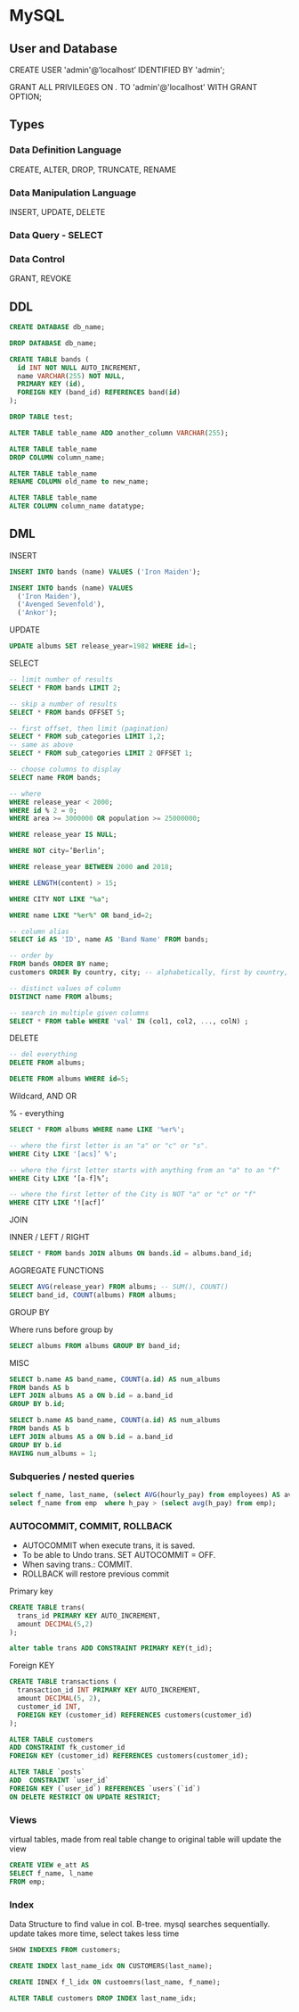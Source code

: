 # MySQL
## User and Database
CREATE USER 'admin'@’localhost’ IDENTIFIED BY 'admin';

GRANT ALL PRIVILEGES ON *.* TO 'admin'@'localhost' WITH GRANT OPTION;

## Types

### Data Definition Language

CREATE, ALTER, DROP, TRUNCATE, RENAME

### Data Manipulation Language

INSERT, UPDATE, DELETE

### Data Query - SELECT

### Data Control

GRANT, REVOKE

## DDL

```sql
CREATE DATABASE db_name;

DROP DATABASE db_name;

CREATE TABLE bands (
  id INT NOT NULL AUTO_INCREMENT,
  name VARCHAR(255) NOT NULL,
  PRIMARY KEY (id),
  FOREIGN KEY (band_id) REFERENCES band(id)
);

DROP TABLE test;
```

```sql
ALTER TABLE table_name ADD another_column VARCHAR(255);

ALTER TABLE table_name
DROP COLUMN column_name;

ALTER TABLE table_name
RENAME COLUMN old_name to new_name;

ALTER TABLE table_name
ALTER COLUMN column_name datatype;
```

## DML

INSERT

```sql
INSERT INTO bands (name) VALUES ('Iron Maiden');

INSERT INTO bands (name) VALUES
  ('Iron Maiden'),
  ('Avenged Sevenfold'),
  ('Ankor');
```

UPDATE

```sql
UPDATE albums SET release_year=1982 WHERE id=1;
```

SELECT

```sql
-- limit number of results
SELECT * FROM bands LIMIT 2;

-- skip a number of results
SELECT * FROM bands OFFSET 5;

-- first offset, then limit (pagination)
SELECT * FROM sub_categories LIMIT 1,2;
-- same as above
SELECT * FROM sub_categories LIMIT 2 OFFSET 1;

-- choose columns to display
SELECT name FROM bands;

-- where
WHERE release_year < 2000;
WHERE id % 2 = 0;
WHERE area >= 3000000 OR population >= 25000000;

WHERE release_year IS NULL;

WHERE NOT city=’Berlin’;

WHERE release_year BETWEEN 2000 and 2018;

WHERE LENGTH(content) > 15;

WHERE CITY NOT LIKE "%a";

WHERE name LIKE "%er%" OR band_id=2;

-- column alias
SELECT id AS 'ID', name AS 'Band Name' FROM bands;

-- order by
FROM bands ORDER BY name;
customers ORDER By country, city; -- alphabetically, first by country, then city;

-- distinct values of column
DISTINCT name FROM albums;

-- search in multiple given columns
SELECT * FROM table WHERE 'val' IN (col1, col2, ..., colN) ;
```

DELETE

```sql
-- del everything
DELETE FROM albums;

DELETE FROM albums WHERE id=5;
```

Wildcard, AND OR

% - everything

```sql
SELECT * FROM albums WHERE name LIKE '%er%';

-- where the first letter is an "a" or "c" or "s".
WHERE City LIKE '[acs]’ %';

-- where the first letter starts with anything from an "a" to an "f"
WHERE City LIKE ‘[a-f]%’;

-- where the first letter of the City is NOT "a" or "c" or "f"
WHERE CITY LIKE ‘![acf]’
```

JOIN

INNER / LEFT / RIGHT

```sql
SELECT * FROM bands JOIN albums ON bands.id = albums.band_id;
```

AGGREGATE FUNCTIONS

```sql
SELECT AVG(release_year) FROM albums; -- SUM(), COUNT()
SELECT band_id, COUNT(albums) FROM albums;
```

GROUP BY

Where runs before group by

```sql
SELECT albums FROM albums GROUP BY band_id;
```

MISC

```sql
SELECT b.name AS band_name, COUNT(a.id) AS num_albums
FROM bands AS b
LEFT JOIN albums AS a ON b.id = a.band_id
GROUP BY b.id;

SELECT b.name AS band_name, COUNT(a.id) AS num_albums
FROM bands AS b
LEFT JOIN albums AS a ON b.id = a.band_id
GROUP BY b.id
HAVING num_albums = 1;
```

### Subqueries / nested queries
```sql
select f_name, last_name, (select AVG(hourly_pay) from employees) AS avg_pay FROM emp;
select f_name from emp  where h_pay > (select avg(h_pay) from emp);
```

### AUTOCOMMIT, COMMIT, ROLLBACK
- AUTOCOMMIT when execute trans, it is saved. 
- To be able to Undo trans. SET AUTOCOMMIT = OFF. 
- When saving trans.: COMMIT. 
- ROLLBACK will restore previous commit

Primary key
```sql
CREATE TABLE trans(
  trans_id PRIMARY KEY AUTO_INCREMENT,
  amount DECIMAL(5,2)
);

alter table trans ADD CONSTRAINT PRIMARY KEY(t_id);
```
Foreign KEY
```sql
CREATE TABLE transactions (
  transaction_id INT PRIMARY KEY AUTO_INCREMENT,
  amount DECIMAL(5, 2),
  customer_id INT,
  FOREIGN KEY (customer_id) REFERENCES customers(customer_id)
);

ALTER TABLE customers
ADD CONSTRAINT fk_customer_id
FOREIGN KEY (customer_id) REFERENCES customers(customer_id);

ALTER TABLE `posts`
ADD  CONSTRAINT `user_id`
FOREIGN KEY (`user_id`) REFERENCES `users`(`id`)
ON DELETE RESTRICT ON UPDATE RESTRICT;
```
### Views
virtual tables, made from real table change to original table will update the view
```sql
CREATE VIEW e_att AS
SELECT f_name, l_name
FROM emp;
```

### Index
Data Structure to find value in col. B-tree. mysql searches sequentially. update takes more time, select takes less time
```sql
SHOW INDEXES FROM customers;

CREATE INDEX last_name_idx ON CUSTOMERS(last_name);

CREATE IDNEX f_l_idx ON custoemrs(last_name, f_name);

ALTER TABLE customers DROP INDEX last_name_idx;
```
